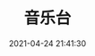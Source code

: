 ---
title: 音乐台
date: 2021-04-24 21:41:30
type: music
aplayer: true
top_img: false
comments: false
aside: false
---